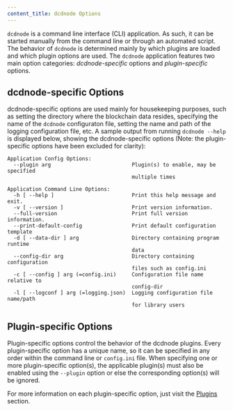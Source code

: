 ```yaml
---
content_title: dcdnode Options
---
```


`dcdnode` is a command line interface (CLI) application. As such, it can be started manually from the command line or through an automated script. The behavior of `dcdnode` is determined mainly by which plugins are loaded and which plugin options are used. The `dcdnode` application features two main option categories: *dcdnode-specific* options and *plugin-specific* options.

## dcdnode-specific Options

dcdnode-specific options are used mainly for housekeeping purposes, such as setting the directory where the blockchain data resides, specifying the name of the `dcdnode` configuraton file, setting the name and path of the logging configuration file, etc. A sample output from running  `dcdnode --help` is displayed below, showing the dcdnode-specific options (Note: the plugin-specific options have been excluded for clarity):

```console
Application Config Options:
  --plugin arg                          Plugin(s) to enable, may be specified 
                                        multiple times

Application Command Line Options:
  -h [ --help ]                         Print this help message and exit.
  -v [ --version ]                      Print version information.
  --full-version                        Print full version information.
  --print-default-config                Print default configuration template
  -d [ --data-dir ] arg                 Directory containing program runtime 
                                        data
  --config-dir arg                      Directory containing configuration 
                                        files such as config.ini
  -c [ --config ] arg (=config.ini)     Configuration file name relative to 
                                        config-dir
  -l [ --logconf ] arg (=logging.json)  Logging configuration file name/path 
                                        for library users
```

## Plugin-specific Options

Plugin-specific options control the behavior of the dcdnode plugins. Every plugin-specific option has a unique name, so it can be specified in any order within the command line or `config.ini` file. When specifying one or more plugin-specific option(s), the applicable plugin(s) must also be enabled using the `--plugin` option or else the corresponding option(s) will be ignored.

For more information on each plugin-specific option, just visit the [Plugins](../03_plugins/index.md) section.
